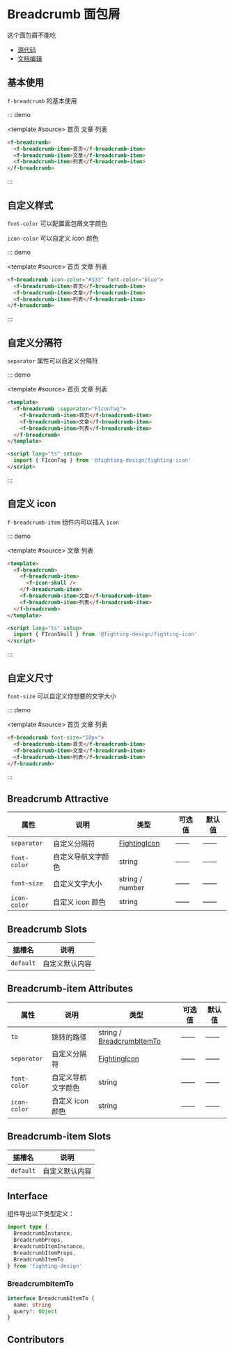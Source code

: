 # Breadcrumb 面包屑

这个面包屑不能吃

- [源代码](https://github.com/FightingDesign/fighting-design/tree/master/packages/fighting-design/breadcrumb)
- [文档编辑](https://github.com/FightingDesign/fighting-design/blob/master/docs/components/breadcrumb.md)

## 基本使用

`f-breadcrumb` 的基本使用

::: demo

<template #source>
<f-breadcrumb>
<f-breadcrumb-item>首页</f-breadcrumb-item>
<f-breadcrumb-item>文章</f-breadcrumb-item>
<f-breadcrumb-item>列表</f-breadcrumb-item>
</f-breadcrumb>
</template>

```html
<f-breadcrumb>
  <f-breadcrumb-item>首页</f-breadcrumb-item>
  <f-breadcrumb-item>文章</f-breadcrumb-item>
  <f-breadcrumb-item>列表</f-breadcrumb-item>
</f-breadcrumb>
```

:::

## 自定义样式

`font-color` 可以配置面包屑文字颜色

`icon-color` 可以自定义 icon 颜色

::: demo

<template #source>
<f-breadcrumb icon-color="#333" font-color="blue">
<f-breadcrumb-item>首页</f-breadcrumb-item>
<f-breadcrumb-item>文章</f-breadcrumb-item>
<f-breadcrumb-item>列表</f-breadcrumb-item>
</f-breadcrumb>
</template>

```html
<f-breadcrumb icon-color="#333" font-color="blue">
  <f-breadcrumb-item>首页</f-breadcrumb-item>
  <f-breadcrumb-item>文章</f-breadcrumb-item>
  <f-breadcrumb-item>列表</f-breadcrumb-item>
</f-breadcrumb>
```

:::

## 自定义分隔符

`separator` 属性可以自定义分隔符

::: demo

<template #source>
<f-breadcrumb :separator="FIconTag">
<f-breadcrumb-item>首页</f-breadcrumb-item>
<f-breadcrumb-item>文章</f-breadcrumb-item>
<f-breadcrumb-item>列表</f-breadcrumb-item>
</f-breadcrumb>
</template>

```html
<template>
  <f-breadcrumb :separator="FIconTag">
    <f-breadcrumb-item>首页</f-breadcrumb-item>
    <f-breadcrumb-item>文章</f-breadcrumb-item>
    <f-breadcrumb-item>列表</f-breadcrumb-item>
  </f-breadcrumb>
</template>

<script lang="ts" setup>
  import { FIconTag } from '@fighting-design/fighting-icon'
</script>
```

:::

## 自定义 icon

`f-breadcrumb-item` 组件内可以插入 `icon`

::: demo

<template #source>
<f-breadcrumb>
<f-breadcrumb-item>
<f-icon-skull />
</f-breadcrumb-item>
<f-breadcrumb-item>文章</f-breadcrumb-item>
<f-breadcrumb-item>列表</f-breadcrumb-item>
</f-breadcrumb>
</template>

```html
<template>
  <f-breadcrumb>
    <f-breadcrumb-item>
      <f-icon-skull />
    </f-breadcrumb-item>
    <f-breadcrumb-item>文章</f-breadcrumb-item>
    <f-breadcrumb-item>列表</f-breadcrumb-item>
  </f-breadcrumb>
</template>

<script lang="ts" setup>
  import { FIconSkull } from '@fighting-design/fighting-icon'
</script>
```

:::

## 自定义尺寸

`font-size` 可以自定义你想要的文字大小

::: demo

<template #source>
<f-breadcrumb font-size="18px">
<f-breadcrumb-item>首页</f-breadcrumb-item>
<f-breadcrumb-item>文章</f-breadcrumb-item>
<f-breadcrumb-item>列表</f-breadcrumb-item>
</f-breadcrumb>
</template>

```html
<f-breadcrumb font-size="18px">
  <f-breadcrumb-item>首页</f-breadcrumb-item>
  <f-breadcrumb-item>文章</f-breadcrumb-item>
  <f-breadcrumb-item>列表</f-breadcrumb-item>
</f-breadcrumb>
```

:::

## Breadcrumb Attractive

| 属性         | 说明               | 类型                                                               | 可选值 | 默认值 |
| ------------ | ------------------ | ------------------------------------------------------------------ | ------ | ------ |
| `separator`  | 自定义分隔符       | <a href="/components/interface.html#fightingicon">FightingIcon</a> | ——     | ——     |
| `font-color` | 自定义导航文字颜色 | string                                                             | ——     | ——     |
| `font-size`  | 自定义文字大小     | string / number                                                    | ——     | ——     |
| `icon-color` | 自定义 icon 颜色   | string                                                             | ——     | ——     |

## Breadcrumb Slots

| 插槽名    | 说明           |
| --------- | -------------- |
| `default` | 自定义默认内容 |

## Breadcrumb-item Attributes

| 属性         | 说明               | 类型                                                               | 可选值 | 默认值 |
| ------------ | ------------------ | ------------------------------------------------------------------ | ------ | ------ |
| `to`         | 跳转的路径         | string / <a href="#breadcrumbitemto">BreadcrumbItemTo</a>          | ——     | ——     |
| `separator`  | 自定义分隔符       | <a href="/components/interface.html#fightingicon">FightingIcon</a> | ——     | ——     |
| `font-color` | 自定义导航文字颜色 | string                                                             | ——     | ——     |
| `icon-color` | 自定义 icon 颜色   | string                                                             | ——     | ——     |

## Breadcrumb-item Slots

| 插槽名    | 说明           |
| --------- | -------------- |
| `default` | 自定义默认内容 |

## Interface

组件导出以下类型定义：

```ts
import type {
  BreadcrumbInstance,
  BreadcrumbProps,
  BreadcrumbItemInstance,
  BreadcrumbItemProps,
  BreadcrumbItemTo
} from 'fighting-design'
```

### BreadcrumbItemTo

```ts
interface BreadcrumbItemTo {
  name: string
  query?: Object
}
```

## Contributors

<a href="https://github.com/Tyh2001" target="_blank">
  <f-avatar round src="https://avatars.githubusercontent.com/u/73180970?v=4" />
</a>

<a href="https://github.com/onechuan" target="_blank">
  <f-avatar round src="https://avatars.githubusercontent.com/u/98402209?v=4" />
</a>

<script setup lang="ts">
  import { FIconTag, FIconSkull } from '@fighting-design/fighting-icon'
</script>
